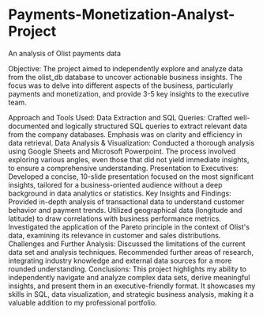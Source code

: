 # Payments-Monetization-Analyst-Project
An analysis of Olist payments data

Objective:
The project aimed to independently explore and analyze data from the olist_db database to uncover actionable business insights. The focus was to delve into different aspects of the business, particularly payments and monetization, and provide 3-5 key insights to the executive team.

Approach and Tools Used:
Data Extraction and SQL Queries: Crafted well-documented and logically structured SQL queries to extract relevant data from the company databases. Emphasis was on clarity and efficiency in data retrieval.
Data Analysis & Visualization: Conducted a thorough analysis using Google Sheets and Microsoft Powerpoint. The process involved exploring various angles, even those that did not yield immediate insights, to ensure a comprehensive understanding.
Presentation to Executives: Developed a concise, 10-slide presentation focused on the most significant insights, tailored for a business-oriented audience without a deep background in data analytics or statistics.
Key Insights and Findings:
Provided in-depth analysis of transactional data to understand customer behavior and payment trends.
Utilized geographical data (longitude and latitude) to draw correlations with business performance metrics.
Investigated the application of the Pareto principle in the context of Olist's data, examining its relevance in customer and sales distributions.
Challenges and Further Analysis:
Discussed the limitations of the current data set and analysis techniques.
Recommended further areas of research, integrating industry knowledge and external data sources for a more rounded understanding.
Conclusions:
This project highlights my ability to independently navigate and analyze complex data sets, derive meaningful insights, and present them in an executive-friendly format. It showcases my skills in SQL, data visualization, and strategic business analysis, making it a valuable addition to my professional portfolio.

